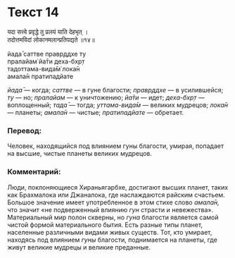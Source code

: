 # Текст 14

यदा सत्त्वे प्रवृद्धे तु प्रलयं याति देहभृत् ।  
तदोत्तमविदां लोकानमलान्प्रतिपद्यते ॥१४॥

йада̄ саттве правр̣ддхе ту  
пралайам̇ йа̄ти деха-бхр̣т  
тадоттама-вида̄м̇ лока̄н  
амала̄н пратипадйате

_йада̄_ — когда; _саттве_ — в гуне благости; _правр̣ддхе_ — в усилившейся; _ту_ — но; _пралайам_ — к уничтожению; _йа̄ти_ — идет; _деха-бхр̣т_ — воплощенный; _тада̄_ — тогда; _уттама-вида̄м_ — великих мудрецов; _лока̄н_ — планеты; _амала̄н_ — чистые; _пратипадйате_ — обретает.

### Перевод:

Человек, находящийся под влиянием гуны благости, умирая, попадает на высшие, чистые планеты великих мудрецов.

### Комментарий:

Люди, поклоняющиеся Хираньягарбхе, достигают высших планет, таких как Брахмалока или Джаналока, где наслаждаются райским счастьем. Большое значение имеет употребленное в этом стихе слово _амала̄н,_ что значит «не подверженный влиянию _гун_ страсти и невежества». Материальный мир полон скверны, но _гуна_ благости является самой чистой формой материального бытия. Есть разные типы планет, населенные различными видами живых существ. Тот, кто умирает, находясь под влиянием _гуны_ благости, поднимается на планеты, где живут великие мудрецы и великие преданные.